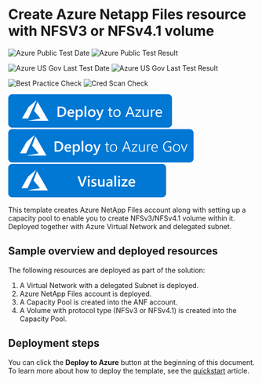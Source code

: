 # Create Azure Netapp Files resource with NFSV3 or NFSv4.1 volume

![Azure Public Test Date](https://azurequickstartsservice.blob.core.windows.net/badges/quickstarts/microsoft.netapp/anf-nfs-volume/PublicLastTestDate.svg)
![Azure Public Test Result](https://azurequickstartsservice.blob.core.windows.net/badges/quickstarts/microsoft.netapp/anf-nfs-volume/PublicDeployment.svg)

![Azure US Gov Last Test Date](https://azurequickstartsservice.blob.core.windows.net/badges/quickstarts/microsoft.netapp/anf-nfs-volume/FairfaxLastTestDate.svg)
![Azure US Gov Last Test Result](https://azurequickstartsservice.blob.core.windows.net/badges/quickstarts/microsoft.netapp/anf-nfs-volume/FairfaxDeployment.svg)

![Best Practice Check](https://azurequickstartsservice.blob.core.windows.net/badges/quickstarts/microsoft.netapp/anf-nfs-volume/BestPracticeResult.svg)
![Cred Scan Check](https://azurequickstartsservice.blob.core.windows.net/badges/quickstarts/microsoft.netapp/anf-nfs-volume/CredScanResult.svg)

[![Deploy To Azure](https://raw.githubusercontent.com/Azure/azure-quickstart-templates/master/1-CONTRIBUTION-GUIDE/images/deploytoazure.svg?sanitize=true)](https://portal.azure.com/#create/Microsoft.Template/uri/https%3A%2F%2Fraw.githubusercontent.com%2FAzure%2Fazure-quickstart-templates%2Fmaster%2Fquickstarts%2Fmicrosoft.netapp%2Fanf-nfs-volume%2Fazuredeploy.json)
[![Deploy To Azure US Gov](https://raw.githubusercontent.com/Azure/azure-quickstart-templates/master/1-CONTRIBUTION-GUIDE/images/deploytoazuregov.svg?sanitize=true)](https://portal.azure.us/#create/Microsoft.Template/uri/https%3A%2F%2Fraw.githubusercontent.com%2FAzure%2Fazure-quickstart-templates%2Fmaster%2Fquickstarts%2Fmicrosoft.netapp%2Fanf-nfs-volume%2Fazuredeploy.json)
[![Visualize](https://raw.githubusercontent.com/Azure/azure-quickstart-templates/master/1-CONTRIBUTION-GUIDE/images/visualizebutton.svg?sanitize=true)](http://armviz.io/#/?load=https%3A%2F%2Fraw.githubusercontent.com%2FAzure%2Fazure-quickstart-templates%2Fmaster%2Fquickstarts%2Fmicrosoft.netapp%2Fanf-nfs-volume%2Fazuredeploy.json)

This template creates Azure NetApp Files account along with setting up a capacity pool to enable you to create NFSv3/NFSv4.1 volume within it. Deployed together with Azure Virtual Network and delegated subnet.

## Sample overview and deployed resources

The following resources are deployed as part of the solution:

1. A Virtual Network with a delegated Subnet is deployed.
1. Azure NetApp Files account is deployed.
1. A Capacity Pool is created into the ANF account.
1. A Volume with protocol type (NFSv3 or NFSv4.1) is created into the Capacity Pool.

## Deployment steps

You can click the **Deploy to Azure** button at the beginning of this document. To learn more about how to deploy the template, see the [quickstart](https://docs.microsoft.com/azure/azure-netapp-files/azure-netapp-files-quickstart-set-up-account-create-volumes) article.
